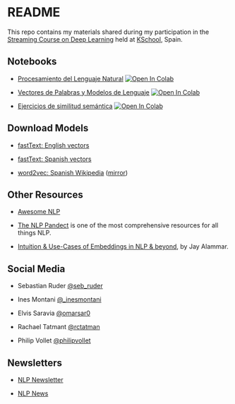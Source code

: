 # README

This repo contains my materials shared during my participation in the [Streaming Course on Deep Learning](https://kschool.com/cursos/curso-deep-learning-streaming/) held at [KSchool](http://kschool.com), Spain.


## Notebooks

- [Procesamiento del Lenguaje Natural](01-intro-nlp.ipynb) [![Open In Colab](https://colab.research.google.com/assets/colab-badge.svg)](https://colab.research.google.com/github/vitojph/1dlstr-embeddings/blob/main/01-intro-nlp.ipynb)

- [Vectores de Palabras y Modelos de Lenguaje](02-word-embeddings.ipynb) [![Open In Colab](https://colab.research.google.com/assets/colab-badge.svg)](https://colab.research.google.com/github/vitojph/1dlstr-embeddings/blob/main/02-word-embeddings.ipynb)

- [Ejercicios de similitud semántica](ex1-semantic-similarity.ipynb) [![Open In Colab](https://colab.research.google.com/assets/colab-badge.svg)](https://colab.research.google.com/github/vitojph/1dlstr-embeddings/blob/main/ex1-semantic-similarity.ipynb)


## Download Models

- [fastText: English vectors](https://dl.fbaipublicfiles.com/fasttext/vectors-crawl/cc.en.300.bin.gz)

- [fastText: Spanish vectors](https://dl.fbaipublicfiles.com/fasttext/vectors-crawl/cc.es.300.bin.gz)

- [word2vec: Spanish
  Wikipedia](https://mega.nz/file/hEFHmYyB#hvna1a_BQMvXxWyoFGgrjB9ctS3A0N5OgXPMDqG7NJw)
  ([mirror](https://vitojph.keybase.pub/eswiki-300.tar.gz))


## Other Resources

- [Awesome NLP](https://github.com/keon/awesome-nlp)

- [The NLP Pandect](https://github.com/ivan-bilan/The-NLP-Pandect) is one of the most comprehensive resources for all things NLP.

- [Intuition & Use-Cases of Embeddings in NLP & beyond](https://www.youtube.com/watch?v=4-QoMdSqG_I), by Jay Alammar.


## Social Media

- Sebastian Ruder [@seb_ruder](https://twitter.com/seb_ruder)

- Ines Montani [@_inesmontani](https://twitter.com/_inesmontani)

- Elvis Saravia [@omarsar0](https://twitter.com/omarsar0)

- Rachael Tatmant [@rctatman](https://twitter.com/rctatman)

- Philip Vollet [@philipvollet](https://twitter.com/philipvollet)


## Newsletters

- [NLP Newsletter](http://elvissaravia.com/subscribe/)

- [NLP News](http://newsletter.ruder.io/)


